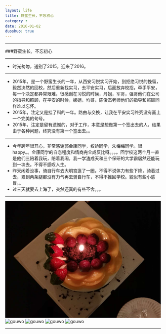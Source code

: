 ```yaml
---
layout: life
title: 野蛮生长，不忘初心
category : 
date: 2016-01-02
duoshuo: true
---
```


------------

###野蛮生长，不忘初心

--------------

* 时光匆匆，送别了2015，迎来了2016。

--------------

* 2015年，是一个野蛮生长的一年，从西安习悦实习开始，到拒绝习悦的挽留，毅然决然的回校，然后重新找实习，去平安实习，后面放弃校招，牵手平安，每一个决定都异常艰难，很感谢在习悦的时候，丹姐，军哥，强哥他们在公司的指导和照顾，在平安的时候，娜姐，均哥，陈俊杰老师他们的指导和照顾同样难以忘怀。
* 2015年，注定又是挂了科的一年。路由与交换，让我在平安实习终究没有画上一个完美的句号。
* 2015年，注定是留有遗憾的，对于工作，本意是想做第一个签出去的人，结果由于各种问题，终究没有第一个签出去。。

--------------

* 今年跨年很开心，非常感谢郭金康同学，权娇同学，朱梅梅同学。很happy。。金康同学的自恋程度和情商完全成反比呀。。。。回学校这两个月一直是他们三陪着我玩，陪着我闹，我一学渣成天和三个保研的大学霸居然还能玩到一块去。不得不感叹人生。
* 昨天闲着没事，骑自行车去大明宫逛了一圈，不得不说体力有些下降，骑着过去，累到两条腿都没有力气再去骑自行车，不得不推回学校。貌似有些小感冒。。
* 过三天就要去上海了，突然还真的有些不舍。。。

--------------

![gouwo1](/life/2016image/kuanian5.jpg)
![gouwo](/life/pinganPicture/kuanian.jpg)
![gouwo](/life/pinganPicture/kuanian2.jpg)
![gouwo](/life/pinganPicture/kuanian4.jpg)
![gouwo](/life/pinganPicture/kuanian3.jpg)

-------------


